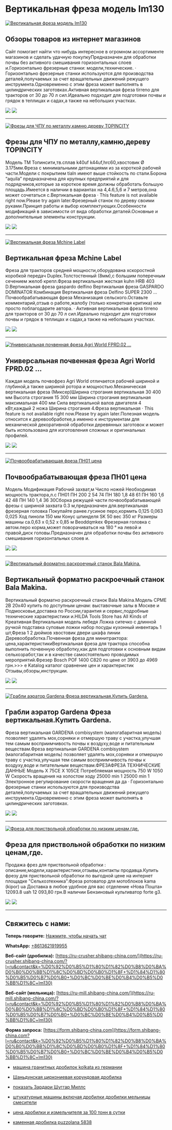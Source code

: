 # Вертикальная фреза модель lm130

<a href="https://swt.shibang-china.com/?l=ru&img&k=%D0%92%D0%B5%D1%80%D1%82%D0%B8%D0%BA%D0%B0%D0%BB%D1%8C%D0%BD%D0%B0%D1%8F+%D1%84%D1%80%D0%B5%D0%B7%D0%B0+%D0%BC%D0%BE%D0%B4%D0%B5%D0%BB%D1%8C+lm130" target="_blank">![Вертикальная фреза модель lm130](http://static.shibang-china.com/all-800x300/563.jpg)</a>

## Обзоры товаров из интернет магазинов
Сайт помогает найти что нибудь интересное в огромном ассортименте магазинов и сделать удачную покупкуПредназначен для обработки почвы без активного смешивания горизонтальных слоев и.Горизонтально фрезерные станки: модели,технические.&nbsp;&#0183;&#32;Горизонтально фрезерные станки используются для производства деталей,получаемых за счет вращательных движений режущего инструмента.Одновременно с этим фреза может выполнять в цилиндрических заготовках.Активная вертикальная фреза tirreno для тракторов от 30 до 70 л сил.Идеально подходит для подготовки почвы и грядок в теплицах и садах,а также на небольших участках.


<a href="https://whatsapp.shibangsoft.com/WhatsApp.php" target="_blank" title="WhatsApp">![](http://static.shibang-china.com/icon/whatsapp.png)</a> <a href="https://swt.shibang-china.com/?l=ru&icon&k=%D0%92%D0%B5%D1%80%D1%82%D0%B8%D0%BA%D0%B0%D0%BB%D1%8C%D0%BD%D0%B0%D1%8F+%D1%84%D1%80%D0%B5%D0%B7%D0%B0+%D0%BC%D0%BE%D0%B4%D0%B5%D0%BB%D1%8C+lm130" target="_blank">![](http://static.shibang-china.com/icon/chat-ru.png)</a>

---

<a href="https://swt.shibang-china.com/?l=ru&img&k=%D0%92%D0%B5%D1%80%D1%82%D0%B8%D0%BA%D0%B0%D0%BB%D1%8C%D0%BD%D0%B0%D1%8F+%D1%84%D1%80%D0%B5%D0%B7%D0%B0+%D0%BC%D0%BE%D0%B4%D0%B5%D0%BB%D1%8C+lm130" target="_blank">![Фрезы для ЧПУ по металлу,камню,дереву TOPINCITY](http://static.shibang-china.com/all-800x300/880.jpg)</a>

## Фрезы для ЧПУ по металлу,камню,дереву TOPINCITY
Модель ТМ Топинсити,тв.сплав k40uf k44uf,hrc60,хвостовик &#216; 3.175мм.Фреза с минимальными детонациями из за короткой рабочей части.Модели с покрытием tialn имеют выше стойкость по стали.Борона “aquila” предназначена для крупных предприятий и для подрядчиков,которые за короткое время должны обработать большую площадь.Имеется в наличии в вариантах на 4,4.6,5,6 и 7 метров,она может сочетаться с.Вертикальная фреза&nbsp;&#0183;&#32;This feature is not available right now.Please try again later.Фрезерный станок по дереву своими руками.Принцип работы и выбор комплектующих.Особенности модификаций в зависимости от вида обработки деталей.Основные и дополнительные элементы конструкции.


<a href="https://whatsapp.shibangsoft.com/WhatsApp.php" target="_blank" title="WhatsApp">![](http://static.shibang-china.com/icon/whatsapp.png)</a> <a href="https://swt.shibang-china.com/?l=ru&icon&k=%D0%92%D0%B5%D1%80%D1%82%D0%B8%D0%BA%D0%B0%D0%BB%D1%8C%D0%BD%D0%B0%D1%8F+%D1%84%D1%80%D0%B5%D0%B7%D0%B0+%D0%BC%D0%BE%D0%B4%D0%B5%D0%BB%D1%8C+lm130" target="_blank">![](http://static.shibang-china.com/icon/chat-ru.png)</a>

---

<a href="https://swt.shibang-china.com/?l=ru&img&k=%D0%92%D0%B5%D1%80%D1%82%D0%B8%D0%BA%D0%B0%D0%BB%D1%8C%D0%BD%D0%B0%D1%8F+%D1%84%D1%80%D0%B5%D0%B7%D0%B0+%D0%BC%D0%BE%D0%B4%D0%B5%D0%BB%D1%8C+lm130" target="_blank">![Вертикальная фреза Mchine Label](http://static.shibang-china.com/all-800x300/1080.jpg)</a>

## Вертикальная фреза Mchine Label
Фреза для тракторов средней мощности,оборудована хскоростной коробкой передач Duplex.Толстостенный (8мм),с большим поперечным сечением желоб крепл.Фреза вертикальная жесткая kuhn HRB 403 D.Вертикальная фреза gaspardo delfino Вертикальная фреза GASPARDO DOMINATOR Комбинация Вертикальная фреза Delfino SUPER 2300 …Почвообрабатывающая фреза Механизация сельского.Оставьте комментарий,отзыв о работе,жалобу (только конкретная критика) или просто поблагодарите автора.&nbsp;&#0183;&#32;Активная вертикальная фреза tirreno для тракторов от 30 до 70 л сил.Идеально подходит для подготовки почвы и грядок в теплицах и садах,а также на небольших участках.


<a href="https://whatsapp.shibangsoft.com/WhatsApp.php" target="_blank" title="WhatsApp">![](http://static.shibang-china.com/icon/whatsapp.png)</a> <a href="https://swt.shibang-china.com/?l=ru&icon&k=%D0%92%D0%B5%D1%80%D1%82%D0%B8%D0%BA%D0%B0%D0%BB%D1%8C%D0%BD%D0%B0%D1%8F+%D1%84%D1%80%D0%B5%D0%B7%D0%B0+%D0%BC%D0%BE%D0%B4%D0%B5%D0%BB%D1%8C+lm130" target="_blank">![](http://static.shibang-china.com/icon/chat-ru.png)</a>

---

<a href="https://swt.shibang-china.com/?l=ru&img&k=%D0%92%D0%B5%D1%80%D1%82%D0%B8%D0%BA%D0%B0%D0%BB%D1%8C%D0%BD%D0%B0%D1%8F+%D1%84%D1%80%D0%B5%D0%B7%D0%B0+%D0%BC%D0%BE%D0%B4%D0%B5%D0%BB%D1%8C+lm130" target="_blank">![Универсальная почвенная фреза Agri World FPRD.02 …](http://static.shibang-china.com/all-800x300/1160.jpg)</a>

## Универсальная почвенная фреза Agri World FPRD.02 …
Каждая модель почвофрез Agri World отличается рабочей шириной и глубиной,а также шириной ротора и мощностью.Механическая вертикальная фреза (Миксер)Ширина строгания вертикальная 30 400 мм Высота строгания 15 300 мм Ширина строгания вертикальная максимальная 400 мм Сила вертикальной валов двигателя 4 кВт,каждый 2 ножа Ширина строгания 4.Фреза вертикальная&nbsp;&#0183;&#32;This feature is not available right now.Please try again later.Полезная модель относится к деревообработке,а именно к инструментам для механической декоративной обработки деревянных заготовок и может быть использована для изготовления сложных и оригинальных профилей.


<a href="https://whatsapp.shibangsoft.com/WhatsApp.php" target="_blank" title="WhatsApp">![](http://static.shibang-china.com/icon/whatsapp.png)</a> <a href="https://swt.shibang-china.com/?l=ru&icon&k=%D0%92%D0%B5%D1%80%D1%82%D0%B8%D0%BA%D0%B0%D0%BB%D1%8C%D0%BD%D0%B0%D1%8F+%D1%84%D1%80%D0%B5%D0%B7%D0%B0+%D0%BC%D0%BE%D0%B4%D0%B5%D0%BB%D1%8C+lm130" target="_blank">![](http://static.shibang-china.com/icon/chat-ru.png)</a>

---

<a href="https://swt.shibang-china.com/?l=ru&img&k=%D0%92%D0%B5%D1%80%D1%82%D0%B8%D0%BA%D0%B0%D0%BB%D1%8C%D0%BD%D0%B0%D1%8F+%D1%84%D1%80%D0%B5%D0%B7%D0%B0+%D0%BC%D0%BE%D0%B4%D0%B5%D0%BB%D1%8C+lm130" target="_blank">![Почвообрабатывающая фреза ПН01 цена](http://static.shibang-china.com/all-800x300/942.jpg)</a>

## Почвообрабатывающая фреза ПН01 цена
Модель Модификация Рабочий захват,м Число ножей Необходимая мощность трактора,л.с ПН01 ПН 200 2 54 74 ПН 180 1,8 48 61 ПН 160 1,6 42 48 ПН 140 1,4 36 30Сборка режущей части почвообрабатывающей фрезы с шириной захвата 0.3 м,предназначен для.вертикальная фрезерная головка Покупайте ранее.гусиное перо,кормить 0,125 0,063 0,025 Ход пиноли 150 мм Конус шпинделя SK 50 вес 350 кг Размеры машины ca.0,63 x 0,52 x 0,85 м Beoddqmkex Фрезерная головка с автом.перо корма,может поворачиваться на 180 &#176; на левой и правой,диск головы.Предназначен для обработки почвы без активного смешивания горизонтальных слоев и.


<a href="https://whatsapp.shibangsoft.com/WhatsApp.php" target="_blank" title="WhatsApp">![](http://static.shibang-china.com/icon/whatsapp.png)</a> <a href="https://swt.shibang-china.com/?l=ru&icon&k=%D0%92%D0%B5%D1%80%D1%82%D0%B8%D0%BA%D0%B0%D0%BB%D1%8C%D0%BD%D0%B0%D1%8F+%D1%84%D1%80%D0%B5%D0%B7%D0%B0+%D0%BC%D0%BE%D0%B4%D0%B5%D0%BB%D1%8C+lm130" target="_blank">![](http://static.shibang-china.com/icon/chat-ru.png)</a>

---

<a href="https://swt.shibang-china.com/?l=ru&img&k=%D0%92%D0%B5%D1%80%D1%82%D0%B8%D0%BA%D0%B0%D0%BB%D1%8C%D0%BD%D0%B0%D1%8F+%D1%84%D1%80%D0%B5%D0%B7%D0%B0+%D0%BC%D0%BE%D0%B4%D0%B5%D0%BB%D1%8C+lm130" target="_blank">![Вертикальный форматно раскроечный станок Bala Makina.](http://static.shibang-china.com/all-800x300/316.jpg)</a>

## Вертикальный форматно раскроечный станок Bala Makina.
Вертикальный форматно раскроечный станок Bala Makina.Модель CPME 2B 20x40 купить по доступным ценам: выставочные залы в Москве и Подмосковье,доставка по России,гарантия и сервис,подробные технические характеристики и.HILDA Tools Store has All Kinds of Креативная Вертикальная модель лебедя Ложка ситечко с длинной ручкой подставка суповые ложки набор посуды кухонный инвентарь 1 шт,Фреза 1 2 дюймов хвостовик двери шкафа линии Деревообработка.Почвенная фреза для минитрактора: цена,характеристикиВертикальная фреза для трактора способна выполнить почвенную обработку,как для подготовки к основным видам сельхозработ,так и в качестве самостоятельно проводимых мероприятий.Фрезер Bosch POF 1400 C820 по цене от 3903 до 4969 грн.&gt;&gt;&gt; e Katalog каталог сравнение цен и характеристик Отзывы,обзоры,инструкции.


<a href="https://whatsapp.shibangsoft.com/WhatsApp.php" target="_blank" title="WhatsApp">![](http://static.shibang-china.com/icon/whatsapp.png)</a> <a href="https://swt.shibang-china.com/?l=ru&icon&k=%D0%92%D0%B5%D1%80%D1%82%D0%B8%D0%BA%D0%B0%D0%BB%D1%8C%D0%BD%D0%B0%D1%8F+%D1%84%D1%80%D0%B5%D0%B7%D0%B0+%D0%BC%D0%BE%D0%B4%D0%B5%D0%BB%D1%8C+lm130" target="_blank">![](http://static.shibang-china.com/icon/chat-ru.png)</a>

---

<a href="https://swt.shibang-china.com/?l=ru&img&k=%D0%92%D0%B5%D1%80%D1%82%D0%B8%D0%BA%D0%B0%D0%BB%D1%8C%D0%BD%D0%B0%D1%8F+%D1%84%D1%80%D0%B5%D0%B7%D0%B0+%D0%BC%D0%BE%D0%B4%D0%B5%D0%BB%D1%8C+lm130" target="_blank">![Грабли аэратор Gardena Фреза вертикальная.Купить Gardena.](http://static.shibang-china.com/all-800x300/975.jpg)</a>

## Грабли аэратор Gardena Фреза вертикальная.Купить Gardena.
Фреза вертикальная GARDENA combisystem (малогабаритная модель) позволяет удалять мох,сорняки и отмершую траву с участка,улучшая тем самым восприимчивость почвы к воздуху,воде и питательным веществам.Фреза вертикальная GARDENA combisystem (малогабаритная модель) позволяет удалять мох,сорняки и отмершую траву с участка,улучшая тем самым восприимчивость почвы к воздуху,воде и питательным веществам.ФРЕЗАФРЕЗА ТЕХНИЧЕСКИЕ ДАННЫЕ Модель X 75CE X 105CE Потребляемая мощность 750 W 1050 W Скорость вращения на холостом ходу 25000 min 1 25000 min 1 Электронное регулирование скорости вращения да да&nbsp;&#0183;&#32;Горизонтально фрезерные станки используются для производства деталей,получаемых за счет вращательных движений режущего инструмента.Одновременно с этим фреза может выполнять в цилиндрических заготовках.


<a href="https://whatsapp.shibangsoft.com/WhatsApp.php" target="_blank" title="WhatsApp">![](http://static.shibang-china.com/icon/whatsapp.png)</a> <a href="https://swt.shibang-china.com/?l=ru&icon&k=%D0%92%D0%B5%D1%80%D1%82%D0%B8%D0%BA%D0%B0%D0%BB%D1%8C%D0%BD%D0%B0%D1%8F+%D1%84%D1%80%D0%B5%D0%B7%D0%B0+%D0%BC%D0%BE%D0%B4%D0%B5%D0%BB%D1%8C+lm130" target="_blank">![](http://static.shibang-china.com/icon/chat-ru.png)</a>

---

<a href="https://swt.shibang-china.com/?l=ru&img&k=%D0%92%D0%B5%D1%80%D1%82%D0%B8%D0%BA%D0%B0%D0%BB%D1%8C%D0%BD%D0%B0%D1%8F+%D1%84%D1%80%D0%B5%D0%B7%D0%B0+%D0%BC%D0%BE%D0%B4%D0%B5%D0%BB%D1%8C+lm130" target="_blank">![Фреза для приствольной обработки по низким ценам,где.](http://static.shibang-china.com/all-800x300/802.jpg)</a>

## Фреза для приствольной обработки по низким ценам,где.
Продажа фрез для приствольной обработки : описание,модели,характеристики,отзывы,контакты продавца.Купить фрезу для приствольной обработки по выгодной цене на интернет площадке &quot;Сельхозтехника&quot;.Фреза ротоватор для мотоблоков kama (kipor) ua Доставка в любое удобное для вас отделение &#171;Нова Пошта&#187; 12093.8 uah 12 093,80 грн.В наличии Бензиновый культиватор forte g3.

<a href="https://whatsapp.shibangsoft.com/WhatsApp.php" target="_blank" title="WhatsApp">![](http://static.shibang-china.com/icon/whatsapp.png)</a> <a href="https://swt.shibang-china.com/?l=ru&icon&k=%D0%92%D0%B5%D1%80%D1%82%D0%B8%D0%BA%D0%B0%D0%BB%D1%8C%D0%BD%D0%B0%D1%8F+%D1%84%D1%80%D0%B5%D0%B7%D0%B0+%D0%BC%D0%BE%D0%B4%D0%B5%D0%BB%D1%8C+lm130" target="_blank">![](http://static.shibang-china.com/icon/chat-ru.png)</a>

---
## Свяжитесь с нами:

**Теперь говорите:** [Нажмите, чтобы начать чат](https://swt.shibang-china.com?l=ru&contact&k=%D0%92%D0%B5%D1%80%D1%82%D0%B8%D0%BA%D0%B0%D0%BB%D1%8C%D0%BD%D0%B0%D1%8F+%D1%84%D1%80%D0%B5%D0%B7%D0%B0+%D0%BC%D0%BE%D0%B4%D0%B5%D0%BB%D1%8C+lm130)

**WhatsApp:**  [+8613621919955](https://whatsapp.shibangsoft.com/WhatsApp.php)

**Веб-сайт (дробилка):** [https://ru-crusher.shibang-china.com/](https://ru-crusher.shibang-china.com/?l=ru&contact&k=%D0%92%D0%B5%D1%80%D1%82%D0%B8%D0%BA%D0%B0%D0%BB%D1%8C%D0%BD%D0%B0%D1%8F+%D1%84%D1%80%D0%B5%D0%B7%D0%B0+%D0%BC%D0%BE%D0%B4%D0%B5%D0%BB%D1%8C+lm130)

**Веб-сайт (мельница):** [https://ru-mill.shibang-china.com/](https://ru-mill.shibang-china.com/?l=ru&contact&k=%D0%92%D0%B5%D1%80%D1%82%D0%B8%D0%BA%D0%B0%D0%BB%D1%8C%D0%BD%D0%B0%D1%8F+%D1%84%D1%80%D0%B5%D0%B7%D0%B0+%D0%BC%D0%BE%D0%B4%D0%B5%D0%BB%D1%8C+lm130)

**Форма запроса:** [https://form.shibang-china.com](https://form.shibang-china.com?l=ru&contact&k=%D0%92%D0%B5%D1%80%D1%82%D0%B8%D0%BA%D0%B0%D0%BB%D1%8C%D0%BD%D0%B0%D1%8F+%D1%84%D1%80%D0%B5%D0%B7%D0%B0+%D0%BC%D0%BE%D0%B4%D0%B5%D0%BB%D1%8C+lm130)

* [машина гранитных дробилок kolkata из германии](../123/%D0%BC%D0%B0%D1%88%D0%B8%D0%BD%D0%B0%20%D0%B3%D1%80%D0%B0%D0%BD%D0%B8%D1%82%D0%BD%D1%8B%D1%85%20%D0%B4%D1%80%D0%BE%D0%B1%D0%B8%D0%BB%D0%BE%D0%BA%20kolkata%20%D0%B8%D0%B7%20%D0%B3%D0%B5%D1%80%D0%BC%D0%B0%D0%BD%D0%B8%D0%B8.md)

* [Шаньдунская циркониевая корундовая дробилка](../124/%D0%A8%D0%B0%D0%BD%D1%8C%D0%B4%D1%83%D0%BD%D1%81%D0%BA%D0%B0%D1%8F%20%D1%86%D0%B8%D1%80%D0%BA%D0%BE%D0%BD%D0%B8%D0%B5%D0%B2%D0%B0%D1%8F%20%D0%BA%D0%BE%D1%80%D1%83%D0%BD%D0%B4%D0%BE%D0%B2%D0%B0%D1%8F%20%D0%B4%D1%80%D0%BE%D0%B1%D0%B8%D0%BB%D0%BA%D0%B0.md)

* [показать Зардари Шуггар Миллс](../122/%D0%BF%D0%BE%D0%BA%D0%B0%D0%B7%D0%B0%D1%82%D1%8C%20%D0%97%D0%B0%D1%80%D0%B4%D0%B0%D1%80%D0%B8%20%D0%A8%D1%83%D0%B3%D0%B3%D0%B0%D1%80%20%D0%9C%D0%B8%D0%BB%D0%BB%D1%81.md)

* [штукатурные машины включая дробилки дробилки мельницы смесители](../124/%D1%88%D1%82%D1%83%D0%BA%D0%B0%D1%82%D1%83%D1%80%D0%BD%D1%8B%D0%B5%20%D0%BC%D0%B0%D1%88%D0%B8%D0%BD%D1%8B%20%D0%B2%D0%BA%D0%BB%D1%8E%D1%87%D0%B0%D1%8F%20%D0%B4%D1%80%D0%BE%D0%B1%D0%B8%D0%BB%D0%BA%D0%B8%20%D0%B4%D1%80%D0%BE%D0%B1%D0%B8%D0%BB%D0%BA%D0%B8%20%D0%BC%D0%B5%D0%BB%D1%8C%D0%BD%D0%B8%D1%86%D1%8B%20%D1%81%D0%BC%D0%B5%D1%81%D0%B8%D1%82%D0%B5%D0%BB%D0%B8.md)

* [цена дробилки и измельчителя за 100 тонн в сутки](../124/%D1%86%D0%B5%D0%BD%D0%B0%20%D0%B4%D1%80%D0%BE%D0%B1%D0%B8%D0%BB%D0%BA%D0%B8%20%D0%B8%20%D0%B8%D0%B7%D0%BC%D0%B5%D0%BB%D1%8C%D1%87%D0%B8%D1%82%D0%B5%D0%BB%D1%8F%20%D0%B7%D0%B0%20100%20%D1%82%D0%BE%D0%BD%D0%BD%20%D0%B2%20%D1%81%D1%83%D1%82%D0%BA%D0%B8.md)

* [каменная дробилка puzzolana 5838](../122/%D0%BA%D0%B0%D0%BC%D0%B5%D0%BD%D0%BD%D0%B0%D1%8F%20%D0%B4%D1%80%D0%BE%D0%B1%D0%B8%D0%BB%D0%BA%D0%B0%20puzzolana%205838.md)